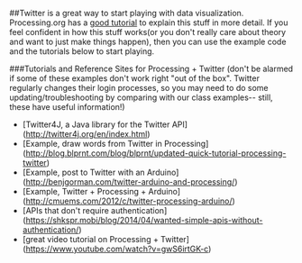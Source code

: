 ##Twitter is a great way to start playing with data visualization. 
Processing.org has a [good tutorial](https://processing.org/tutorials/data/) to explain this stuff in more detail. 
If you feel confident in how this stuff works(or you don't really care about theory and want to just make things happen), then you can use the example code and the tutorials below to start playing.

###Tutorials and Reference Sites for Processing + Twitter
(don't be alarmed if some of these examples don't work right "out of the box". Twitter regularly changes their login processes, so you may need to do some updating/troubleshooting by comparing with our class examples-- still, these have useful information!)
* [Twitter4J, a Java library for the Twitter API] (http://twitter4j.org/en/index.html)
* [Example, draw words from Twitter in Processing] (http://blog.blprnt.com/blog/blprnt/updated-quick-tutorial-processing-twitter)
* [Example, post to Twitter with an Arduino] (http://benjgorman.com/twitter-arduino-and-processing/)
* [Example, Twitter + Processing + Arduino] (http://cmuems.com/2012/c/twitter-processing-arduino/)
* [APIs that don't require authentication] (https://shkspr.mobi/blog/2014/04/wanted-simple-apis-without-authentication/)
* [great video tutorial on Processing + Twitter] (https://www.youtube.com/watch?v=gwS6irtGK-c)
